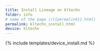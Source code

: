 ```yaml
---
title: Install Lineage on kltechn
folder: info
# name of the page (/{{permalink}}.html)
permalink: kltechn_install.html
device: kltechn
---
```

{% include templates/device_install.md %}
